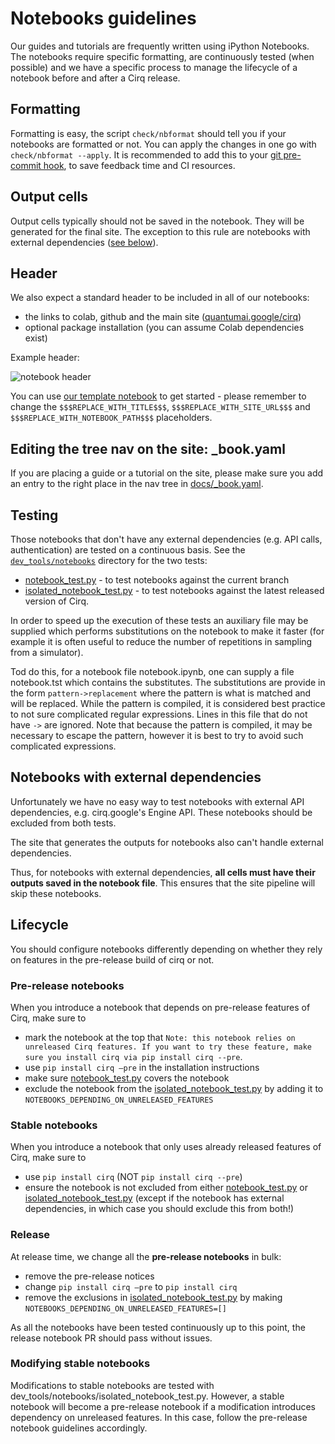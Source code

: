 # Notebooks guidelines

Our guides and tutorials are frequently written using iPython Notebooks. The notebooks require specific formatting, are continuously tested (when possible) and we have a specific process to manage the lifecycle of a notebook before and after a Cirq release.

## Formatting

Formatting is easy, the script `check/nbformat` should tell you if your notebooks are formatted or not.
You can apply the changes in one go with `check/nbformat --apply`. It is recommended to add this to your [git pre-commit hook](https://git-scm.com/book/en/v2/Customizing-Git-Git-Hooks), to save feedback time and CI resources.

## Output cells

Output cells typically should not be saved in the notebook. They will be generated for the final site.
The exception to this rule are notebooks with external dependencies ([see below](#notebooks-with-external-dependencies)).

## Header

We also expect a standard header to be included in all of our notebooks:
- the links to colab, github and the main site ([quantumai.google/cirq](https://quantumai.google/cirq))
- optional package installation (you can assume Colab dependencies exist)


Example header:

![notebook header](../images/notebook_header.png)

You can use [our template notebook](https://storage.googleapis.com/tensorflow_docs/Cirq/docs/_template.ipynb) to get started - please remember to change the `$$$REPLACE_WITH_TITLE$$$`, `$$$REPLACE_WITH_SITE_URL$$$` and `$$$REPLACE_WITH_NOTEBOOK_PATH$$$` placeholders.


## Editing the tree nav on the site: _book.yaml

If you are placing a guide or a tutorial on the site, please make sure you add an entry to the right place in the nav tree in [docs/_book.yaml](https://github.com/quantumlib/Cirq/blob/master/docs/_book.yaml).

## Testing

Those notebooks that don't have any external dependencies (e.g. API calls, authentication) are tested on a continuous basis.
See the [`dev_tools/notebooks`](https://github.com/quantumlib/Cirq/tree/master/dev_tools/notebooks) directory for the two tests:
- [notebook_test.py](https://github.com/quantumlib/Cirq/blob/master/dev_tools/notebooks/notebook_test.py) - to test notebooks against the current branch
- [isolated_notebook_test.py](https://github.com/quantumlib/Cirq/blob/master/dev_tools/notebooks/isolated_notebook_test.py) - to test notebooks against the latest released version of Cirq.

In order to speed up the execution of these tests an auxiliary file may be supplied which performs substitutions on the notebook to make it faster (for example it is often useful
to reduce the number of repetitions in sampling from a simulator).

Tod do this, for a notebook file notebook.ipynb, one can supply a file notebook.tst which contains the substitutes.
The substitutions are provide in the form `pattern->replacement` where the pattern is what is matched and will be replaced.
While the pattern is compiled, it is considered best practice to not sure complicated regular expressions.
Lines in this file that do not have `->` are ignored.  Note that because the pattern is
compiled, it may be necessary to escape the pattern, however it is best to try to avoid
such complicated expressions.


## Notebooks with external dependencies

Unfortunately we have no easy way to test notebooks with external API dependencies, e.g. cirq.google's Engine API.
These notebooks should be excluded from both tests.

The site that generates the outputs for notebooks also can't handle external dependencies.

Thus, for notebooks with external dependencies, **all cells must have their outputs saved in the notebook file**. This ensures that the site pipeline will skip these notebooks.

## Lifecycle

You should configure notebooks differently depending on whether they rely on features in the pre-release build of cirq or not.

### Pre-release notebooks

When you introduce a notebook that depends on pre-release features of Cirq, make sure to

 - mark the notebook at the top that `Note: this notebook relies on unreleased Cirq features. If you want to try these feature, make sure you install cirq via pip install cirq --pre`.
 - use `pip install cirq —pre`  in the installation instructions
 - make sure [notebook_test.py](https://github.com/quantumlib/Cirq/blob/master/dev_tools/notebooks/notebook_test.py) covers the notebook
 - exclude the notebook from the [isolated_notebook_test.py](https://github.com/quantumlib/Cirq/blob/master/dev_tools/notebooks/isolated_notebook_test.py) by adding it to `NOTEBOOKS_DEPENDING_ON_UNRELEASED_FEATURES`

### Stable notebooks

When you introduce a notebook that only uses already released features of Cirq, make sure to
 - use `pip install cirq` (NOT `pip install cirq --pre`)
 - ensure the notebook is not excluded from either [notebook_test.py](https://github.com/quantumlib/Cirq/blob/master/dev_tools/notebooks/notebook_test.py) or [isolated_notebook_test.py](https://github.com/quantumlib/Cirq/blob/master/dev_tools/notebooks/isolated_notebook_test.py)  (except if the notebook has external dependencies, in which case you should exclude this from both!)

### Release

At release time, we change all the **pre-release notebooks** in bulk:
 - remove the pre-release notices
 - change `pip install cirq —pre` to `pip install cirq`
 - remove the exclusions in [isolated_notebook_test.py](https://github.com/quantumlib/Cirq/blob/master/dev_tools/notebooks/isolated_notebook_test.py) by making `NOTEBOOKS_DEPENDING_ON_UNRELEASED_FEATURES=[]`

As all the notebooks have been tested continuously up to this point, the release notebook PR should pass without issues.

### Modifying stable notebooks

Modifications to stable notebooks are tested with dev_tools/notebooks/isolated_notebook_test.py.
However, a stable notebook will become a pre-release notebook if a modification introduces dependency on unreleased features. In this case, follow the pre-release notebook guidelines accordingly.
